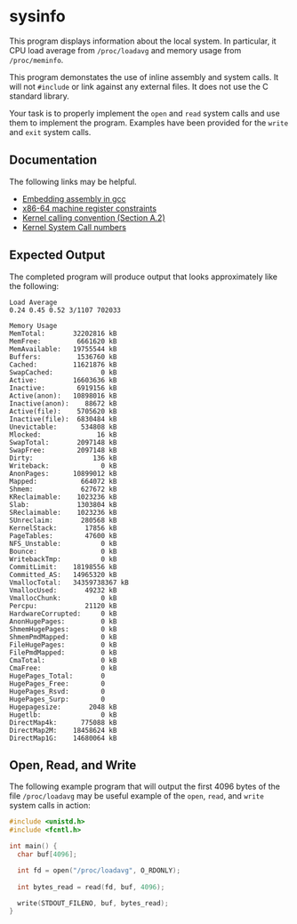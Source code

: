 sysinfo
=======

This program displays information about the local system. In particular, it CPU load average from `/proc/loadavg` and memory usage from `/proc/meminfo`.

This program demonstates the use of inline assembly and system calls. It will not `#include` or link against any external files. It does not use the C standard library.

Your task is to properly implement the `open` and `read` system calls and use them to implement the program. Examples have been provided for the `write` and `exit` system calls.

Documentation
-------------

The following links may be helpful.

- [Embedding assembly in gcc](https://gcc.gnu.org/onlinedocs/gcc/Extended-Asm.html#Extended-Asm)
- [x86-64 machine register constraints](https://gcc.gnu.org/onlinedocs/gcc/Machine-Constraints.html#Machine-Constraints)
- [Kernel calling convention (Section A.2)](https://refspecs.linuxfoundation.org/elf/x86_64-abi-0.99.pdf)
- [Kernel System Call numbers](https://github.com/torvalds/linux/blob/master/arch/x86/entry/syscalls/syscall_64.tbl)

Expected Output
---------------

The completed program will produce output that looks approximately like the following:

```
Load Average
0.24 0.45 0.52 3/1107 702033

Memory Usage
MemTotal:       32202816 kB
MemFree:         6661620 kB
MemAvailable:   19755544 kB
Buffers:         1536760 kB
Cached:         11621876 kB
SwapCached:            0 kB
Active:         16603636 kB
Inactive:        6919156 kB
Active(anon):   10898016 kB
Inactive(anon):    88672 kB
Active(file):    5705620 kB
Inactive(file):  6830484 kB
Unevictable:      534808 kB
Mlocked:              16 kB
SwapTotal:       2097148 kB
SwapFree:        2097148 kB
Dirty:               136 kB
Writeback:             0 kB
AnonPages:      10899012 kB
Mapped:           664072 kB
Shmem:            627672 kB
KReclaimable:    1023236 kB
Slab:            1303804 kB
SReclaimable:    1023236 kB
SUnreclaim:       280568 kB
KernelStack:       17856 kB
PageTables:        47600 kB
NFS_Unstable:          0 kB
Bounce:                0 kB
WritebackTmp:          0 kB
CommitLimit:    18198556 kB
Committed_AS:   14965320 kB
VmallocTotal:   34359738367 kB
VmallocUsed:       49232 kB
VmallocChunk:          0 kB
Percpu:            21120 kB
HardwareCorrupted:     0 kB
AnonHugePages:         0 kB
ShmemHugePages:        0 kB
ShmemPmdMapped:        0 kB
FileHugePages:         0 kB
FilePmdMapped:         0 kB
CmaTotal:              0 kB
CmaFree:               0 kB
HugePages_Total:       0
HugePages_Free:        0
HugePages_Rsvd:        0
HugePages_Surp:        0
Hugepagesize:       2048 kB
Hugetlb:               0 kB
DirectMap4k:      775088 kB
DirectMap2M:    18458624 kB
DirectMap1G:    14680064 kB
```

Open, Read, and Write
---------------------

The following example program that will output the first 4096 bytes of the file `/proc/loadavg` may be useful example of the `open`, `read`, and `write` system calls in action:

```c
#include <unistd.h>
#include <fcntl.h>

int main() {
  char buf[4096];

  int fd = open("/proc/loadavg", O_RDONLY);
  
  int bytes_read = read(fd, buf, 4096);

  write(STDOUT_FILENO, buf, bytes_read);
}
```
